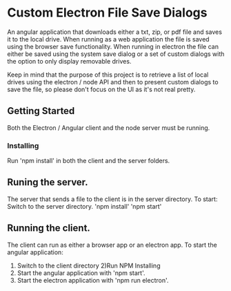# Custom Electron File Save Dialogs

An angular application that downloads either a txt, zip, or pdf file and saves it to the local drive.  When running
as a web application the file is saved using the browser save functionality.  When running in electron the file 
can either be saved using the system save dialog or a set of custom dialogs with the option to only display
removable drives.  

Keep in mind that the purpose of this project is to retrieve a list of local drives using the electron / node API and then 
to present custom dialogs to save the file, so please don't focus on the UI as it's not real pretty.


## Getting Started

Both the Electron / Angular client and the node server must be running.

### Installing

Run 'npm install' in both the client and the server folders.

## Runing the server.
The server that sends a file to the client is in the server directory.  To start:
Switch to the server directory.
'npm install' 
'npm start'

## Running the client.
The client can run as either a browser app or an electron app.  To start the angular application:
1) Switch to the client directory
2)Run NPM Installing
3) Start the angular application with 'npm start'.
4) Start the electron application with 'npm run electron'.

